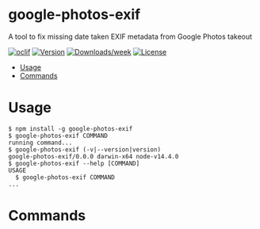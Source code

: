 google-photos-exif
==================

A tool to fix missing date taken EXIF metadata from Google Photos takeout

[![oclif](https://img.shields.io/badge/cli-oclif-brightgreen.svg)](https://oclif.io)
[![Version](https://img.shields.io/npm/v/google-photos-exif.svg)](https://npmjs.org/package/google-photos-exif)
[![Downloads/week](https://img.shields.io/npm/dw/google-photos-exif.svg)](https://npmjs.org/package/google-photos-exif)
[![License](https://img.shields.io/npm/l/google-photos-exif.svg)](https://github.com/mattwilson1024/google-photos-exif/blob/master/package.json)

<!-- toc -->
* [Usage](#usage)
* [Commands](#commands)
<!-- tocstop -->
# Usage
<!-- usage -->
```sh-session
$ npm install -g google-photos-exif
$ google-photos-exif COMMAND
running command...
$ google-photos-exif (-v|--version|version)
google-photos-exif/0.0.0 darwin-x64 node-v14.4.0
$ google-photos-exif --help [COMMAND]
USAGE
  $ google-photos-exif COMMAND
...
```
<!-- usagestop -->
# Commands
<!-- commands -->

<!-- commandsstop -->

